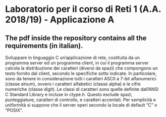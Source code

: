 # Laboratorio per il corso di Reti 1 (A.A. 2018/19) - Applicazione A

## The pdf inside the repository contains all the requirements (in italian). 

Sviluppare in linguaggio C un’applicazione di rete, costituita da un programma server ed un
programma client, in cui il programma server calcola la distribuzione dei caratteri (diversi da spazi)
che compongono un testo fornito dal client, secondo le specifiche sotto indicate.
In particolare, sono da tenere in considerazione tutti i caratteri ASCII a 7-bit alfanumerici (classe
alnum), ovvero i caratteri alfabetici (classe alpha) e le cifre numeriche (classe digit). Le classi di
caratteri sono quelle definite dall’ANSI C Standard Library e incluse in ctype.h. Questo esclude
spazi, punteggiature, caratteri di controllo, e caratteri accentati. Per semplicità e uniformità si
suppone che il server operi secondo la locale di default “C” o “POSIX”.
